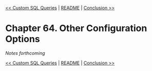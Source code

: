 [&lt;&lt; Custom SQL Queries](ch63-custom-sql-queries.md) | [README](README.md) | [Conclusion &gt;&gt;](ch65-conclusion.md)

# Chapter 64. Other Configuration Options

*Notes forthcoming*

[&lt;&lt; Custom SQL Queries](ch63-custom-sql-queries.md) | [README](README.md) | [Conclusion &gt;&gt;](ch65-conclusion.md)